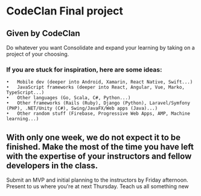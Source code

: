 # CodeClan Final project

## Given by CodeClan
Do whatever you want
Consolidate and expand your learning by taking on a project of your choosing.
### If you are stuck for inspiration, here are some ideas:
	•	Mobile dev (deeper into Android, Xamarin, React Native, Swift...)
	•	JavaScript frameworks (deeper into React, Angular, Vue, Marko, TypeScript...)
	•	Other languages (Go, Scala, C#, Python...)
	•	Other frameworks (Rails (Ruby), Django (Python), Laravel/Symfony (PHP), .NET/Unity (C#), Swing/JavaFX/Web apps (Java)...)
	•	Other random stuff (Firebase, Progressive Web Apps, AMP, Machine learning...)
## With only one week, we do not expect it to be finished. Make the most of the time you have left with the expertise of your instructors and fellow developers in the class.
Submit an MVP and initial planning to the instructors by Friday afternoon. Present to us where you're at next Thursday. Teach us all something new
